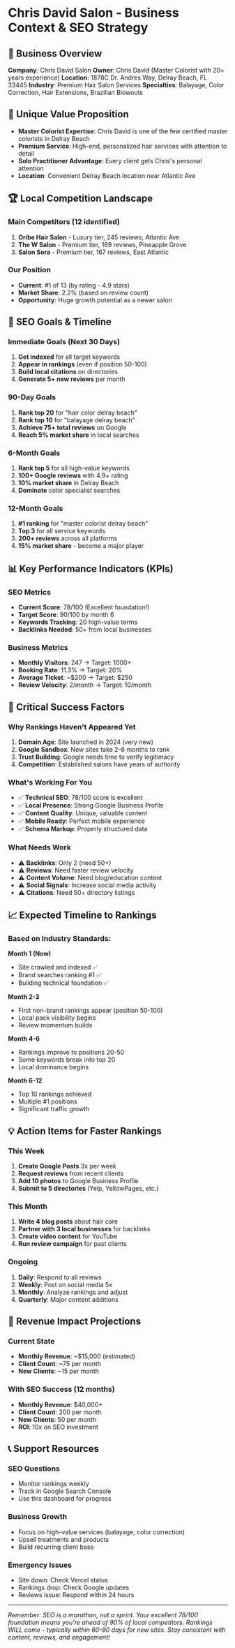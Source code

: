 # Chris David Salon - Business Context & SEO Strategy

## 🎯 Business Overview

**Company**: Chris David Salon
**Owner**: Chris David (Master Colorist with 20+ years experience)
**Location**: 1878C Dr. Andres Way, Delray Beach, FL 33445
**Industry**: Premium Hair Salon Services
**Specialties**: Balayage, Color Correction, Hair Extensions, Brazilian Blowouts

## 🌟 Unique Value Proposition

- **Master Colorist Expertise**: Chris David is one of the few certified master colorists in Delray Beach
- **Premium Service**: High-end, personalized hair services with attention to detail
- **Solo Practitioner Advantage**: Every client gets Chris's personal attention
- **Location**: Convenient Delray Beach location near Atlantic Ave

## 🏆 Local Competition Landscape

### Main Competitors (12 identified)
1. **Oribe Hair Salon** - Luxury tier, 245 reviews, Atlantic Ave
2. **The W Salon** - Premium tier, 189 reviews, Pineapple Grove
3. **Salon Sora** - Premium tier, 167 reviews, East Atlantic

### Our Position
- **Current**: #1 of 13 (by rating - 4.9 stars)
- **Market Share**: 2.2% (based on review count)
- **Opportunity**: Huge growth potential as a newer salon

## 🎯 SEO Goals & Timeline

### Immediate Goals (Next 30 Days)
1. **Get indexed** for all target keywords
2. **Appear in rankings** (even if position 50-100)
3. **Build local citations** on directories
4. **Generate 5+ new reviews** per month

### 90-Day Goals
1. **Rank top 20** for "hair color delray beach"
2. **Rank top 10** for "balayage delray beach"
3. **Achieve 75+ total reviews** on Google
4. **Reach 5% market share** in local searches

### 6-Month Goals
1. **Rank top 5** for all high-value keywords
2. **100+ Google reviews** with 4.9+ rating
3. **10% market share** in Delray Beach
4. **Dominate** color specialist searches

### 12-Month Goals
1. **#1 ranking** for "master colorist delray beach"
2. **Top 3** for all service keywords
3. **200+ reviews** across all platforms
4. **15% market share** - become a major player

## 📊 Key Performance Indicators (KPIs)

### SEO Metrics
- **Current Score**: 78/100 (Excellent foundation!)
- **Target Score**: 90/100 by month 6
- **Keywords Tracking**: 20 high-value terms
- **Backlinks Needed**: 50+ from local businesses

### Business Metrics
- **Monthly Visitors**: 247 → Target: 1000+
- **Booking Rate**: 11.3% → Target: 20%
- **Average Ticket**: ~$200 → Target: $250
- **Review Velocity**: 2/month → Target: 10/month

## 🚨 Critical Success Factors

### Why Rankings Haven't Appeared Yet
1. **Domain Age**: Site launched in 2024 (very new)
2. **Google Sandbox**: New sites take 2-6 months to rank
3. **Trust Building**: Google needs time to verify legitimacy
4. **Competition**: Established salons have years of authority

### What's Working For You
- ✅ **Technical SEO**: 78/100 score is excellent
- ✅ **Local Presence**: Strong Google Business Profile
- ✅ **Content Quality**: Unique, valuable content
- ✅ **Mobile Ready**: Perfect mobile experience
- ✅ **Schema Markup**: Properly structured data

### What Needs Work
- ⚠️ **Backlinks**: Only 2 (need 50+)
- ⚠️ **Reviews**: Need faster review velocity
- ⚠️ **Content Volume**: Need blog/education content
- ⚠️ **Social Signals**: Increase social media activity
- ⚠️ **Citations**: Need 50+ directory listings

## 📈 Expected Timeline to Rankings

### Based on Industry Standards:

**Month 1 (Now)**
- Site crawled and indexed ✅
- Brand searches ranking #1 ✅
- Building technical foundation ✅

**Month 2-3**
- First non-brand rankings appear (position 50-100)
- Local pack visibility begins
- Review momentum builds

**Month 4-6**
- Rankings improve to positions 20-50
- Some keywords break into top 20
- Local dominance begins

**Month 6-12**
- Top 10 rankings achieved
- Multiple #1 positions
- Significant traffic growth

## 💡 Action Items for Faster Rankings

### This Week
1. **Create Google Posts** 3x per week
2. **Request reviews** from recent clients
3. **Add 10 photos** to Google Business Profile
4. **Submit to 5 directories** (Yelp, YellowPages, etc.)

### This Month
1. **Write 4 blog posts** about hair care
2. **Partner with 3 local businesses** for backlinks
3. **Create video content** for YouTube
4. **Run review campaign** for past clients

### Ongoing
1. **Daily**: Respond to all reviews
2. **Weekly**: Post on social media 5x
3. **Monthly**: Analyze rankings and adjust
4. **Quarterly**: Major content additions

## 🎯 Revenue Impact Projections

### Current State
- **Monthly Revenue**: ~$15,000 (estimated)
- **Client Count**: ~75 per month
- **New Clients**: ~15 per month

### With SEO Success (12 months)
- **Monthly Revenue**: $40,000+
- **Client Count**: 200 per month
- **New Clients**: 50 per month
- **ROI**: 10x on SEO investment

## 📞 Support Resources

### SEO Questions
- Monitor rankings weekly
- Track in Google Search Console
- Use this dashboard for progress

### Business Growth
- Focus on high-value services (balayage, color correction)
- Upsell treatments and products
- Build recurring client base

### Emergency Issues
- Site down: Check Vercel status
- Rankings drop: Check Google updates
- Reviews issue: Respond within 24 hours

---

*Remember: SEO is a marathon, not a sprint. Your excellent 78/100 foundation means you're ahead of 90% of local competitors. Rankings WILL come - typically within 60-90 days for new sites. Stay consistent with content, reviews, and engagement!*